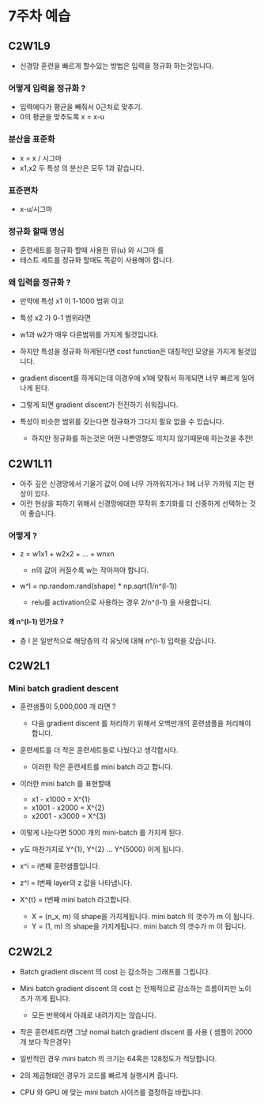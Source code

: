 # 7주차 예습

## C2W1L9

- 신경망 훈련을 빠르게 할수있는 방법은 입력을 정규화 하는것입니다.

### 어떻게 입력을 정규화 ?

- 입력에다가 평균을 빼줘서 0근처로 맞추기.
- 0의 평균을 맞추도록 x = x-u

### 분산을 표준화

- x = x / 시그마
- x1,x2 두 특성 의 분산은 모두 1과 같습니다.

### 표준편차

- x-u/시그마

### 정규화 할때 명심

- 훈련세트를 정규화 할때 사용한 뮤(u) 와 시그마 를
- 테스트 세트를 정규화 할때도 똑같이 사용해야 합니다.

### 왜 입력을 정규화 ?

- 만약에 특성 x1 이 1-1000 범위 이고
- 특성 x2 가 0-1 범위라면
- w1과 w2가 매우 다른범위를 가지게 될것입니다.
- 하지만 특성을 정규화 하게된다면 cost function은 대칭적인 모양을 가지게 될것입니다.
- gradient discent를 하게되는데 이경우에 x1에 맞춰서 하게되면 너무 빠르게 일어나게 된다.

- 그렇게 되면 gradient discent가 전진하기 쉬워집니다.
- 특성이 비슷한 범위를 갖는다면 정규화가 그다지 필요 없을 수 있습니다.
  - 하지만 정규화를 하는것은 어떤 나쁜영향도 끼치지 않기때문에 하는것을 추천!

## C2W1L11

- 아주 깊은 신경망에서 기울기 값이 0에 너무 가까워지거나 1에 너무 가까워 지는 현상이 있다.
- 이런 현상을 피하기 위해서 신경망에대한 무작위 초기화를 더 신중하게 선택하는 것이 좋습니다.

### 어떻게 ?

- z = w1x1 + w2x2 + ... + wnxn

  - n의 값이 커질수록 w는 작아져야 합니다.

- w^l = np.random.rand(shape) \* np.sqrt(1/n^(l-1))
  - relu를 activation으로 사용하는 경우 2/n^(l-1) 을 사용합니다.

#### 왜 n^(l-1) 인가요 ?

- 층 l 은 일반적으로 해당층의 각 유닛에 대해 n^(l-1) 입력을 갖습니다.

## C2W2L1

### Mini batch gradient descent

- 훈련샘플이 5,000,000 개 라면 ?

  - 다음 gradient discent 를 처리하기 위해서 오백만개의 훈련샘플을 처리해야 합니다.

- 훈련세트를 더 작은 훈련세트들로 나눴다고 생각합시다.

  - 이러한 작은 훈련세트를 mini batch 라고 합니다.

- 이러한 mini batch 를 표현할때
  - x1 - x1000 = X^{1}
  - x1001 - x2000 = X^{2}
  - x2001 - x3000 = X^{3}
- 이렇게 나눈다면 5000 개의 mini-batch 를 가지게 된다.
- y도 마찬가지로 Y^{1}, Y^{2} ... Y^{5000} 이게 됩니다.

- x^i = i번째 훈련샘플입니다.
- z^l = l번째 layer의 z 값을 나타냅니다.
- X^{t} = t번째 mini batch 라고합니다.
  - X = (n_x, m) 의 shape을 가지게됩니다. mini batch 의 갯수가 m 이 됩니다.
  - Y = (1, m) 의 shape을 가지게됩니다. mini batch 의 갯수가 m 이 됩니다.

## C2W2L2

- Batch gradient discent 의 cost 는 감소하는 그래프를 그립니다.
- Mini batch gradient discent 의 cost 는 전체적으로 감소하는 흐름이지만 노이즈가 끼게 됩니다.

  - 모든 반복에서 아래로 내려가지는 않습니다.

- 작은 훈련세트라면 그냥 nomal batch gradient discent 를 사용 ( 샘플이 2000 개 보다 작은경우)
- 일반적인 경우 mini batch 의 크기는 64혹은 128정도가 적당합니다.
- 2의 제곱형태인 경우가 코드를 빠르게 실행시켜 줍니다.
- CPU 와 GPU 에 맞는 mini batch 사이즈를 결정하길 바랍니다.
